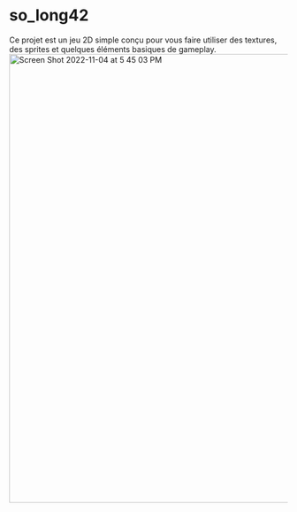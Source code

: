 # so_long42
Ce projet est un jeu 2D simple conçu pour vous faire utiliser des textures, des sprites et quelques éléments basiques de gameplay.
<img width="812" alt="Screen Shot 2022-11-04 at 5 45 03 PM" src="https://user-images.githubusercontent.com/90983110/200030169-e58087a1-49f2-48b2-b9ed-a88b76e4c7ec.png">
